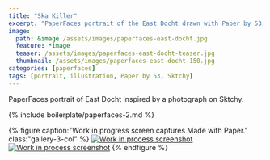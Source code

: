 ```yaml
---
title: "Ska Killer"
excerpt: "PaperFaces portrait of the East Docht drawn with Paper by 53 on an iPad."
image: 
  path: &image /assets/images/paperfaces-east-docht.jpg 
  feature: *image
  teaser: /assets/images/paperfaces-east-docht-teaser.jpg
  thumbnail: /assets/images/paperfaces-east-docht-150.jpg
categories: [paperfaces]
tags: [portrait, illustration, Paper by 53, Sktchy]
---
```


PaperFaces portrait of East Docht inspired by a photograph on Sktchy.

{% include boilerplate/paperfaces-2.md %}

{% figure caption:"Work in progress screen captures Made with Paper." class:"gallery-3-col" %}
[![Work in process screenshot](/assets/images/paperfaces-east-docht-process-1-600.jpg)](/assets/images/paperfaces-east-docht-process-1-lg.jpg) [![Work in process screenshot](/assets/images/paperfaces-east-docht-process-2-600.jpg)](/assets/images/paperfaces-east-docht-process-2-lg.jpg)
{% endfigure %}
